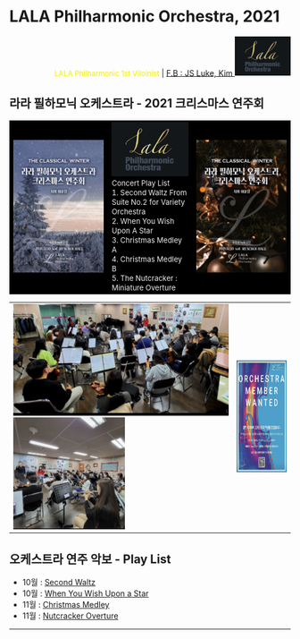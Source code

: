 
# LALA Philharmonic Orchestra, 2021

<div align='right'>
<font size=2 color='#EEEE00'>LALA Philharmonic 1st Viloinist</font>  |  <font color='blue'><a href='https://www.facebook.com/jskim.kr'>F.B : JS Luke, Kim </a></font>
<img src="./images/lala_philharmonic_logo.png" width='100px'>
</div>

## 라라 필하모닉 오케스트라 -  2021 크리스마스 연주회
<table border=0 width='960px' bgcolor='black'>
  <tr>
    <td width='35%'>
      <img src="./images/poster_20211218_1.jpg" width='300px'>
    </td>
    <td width='30%'>
      <img src="./images/lala_philharmonic_logo.png" width='250px'>
      <font color='#EEEEEE' size=2>
      <br/>Concert Play List
      <br/>1. Second Waltz From Suite No.2 for Variety Orchestra
      <br/>2. When You Wish Upon A Star
      <br/>3. Christmas Medley A
      <br/>4. Christmas Medley B
      <br/>5. The Nutcracker :  Miniature Overture
      </font>
    </td>
    <td width='35%'>
      <img src="./images/poster_20211218_2.jpg" width='300px'>
    </td>
  </tr>
</table>





<table border=0 width='960px'>
  <tr>
    <td>
      <img src="./images/mem_practice_01.jpg"  height='200px'>
      <img src="./images/mem_practice_02.jpg"  height='200px'>
    </td>
    <td  align='right'>
      <img src="./images/mem_wanted.jpg"  height='200px'>
    </td>
  </tr>
</table>


## 오케스트라 연주 악보 -  Play List
- 10월 : [Second Waltz                          ][PlayList-10-1]
- 10월 : [When You Wish Upon a Star     ][PlayList-10-2]
- 11월 : [Christmas Medley                    ][PlayList-11-1]
- 11월 : [Nutcracker Overture                 ][PlayList-11-2]

<hr>

[PlayList-10-1]: ./playlist/21_10_second_waltz                            "Go PlayList-10-1"
[PlayList-10-2]: ./playlist/21_10_when_you_wish_upon_a_star        "Go PlayList-10-2"
[PlayList-11-1]: ./playlist/21_11_christmas_medley                       "Go PlayList-11-1"
[PlayList-11-2]: ./playlist/21_11_nutcracker_overture                    "Go PlayList-11-2"
